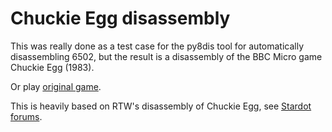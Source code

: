 # Chuckie Egg disassembly

This was really done as a test case for the py8dis tool for automatically disassembling 6502, but the result is a disassembly of the BBC Micro game Chuckie Egg (1983).

Or play [original game](http://bbcmicro.co.uk/game.php?id=25).

This is heavily based on RTW's disassembly of Chuckie Egg, see [Stardot forums](https://stardot.org.uk/forums/viewtopic.php?p=220229#p220229).
